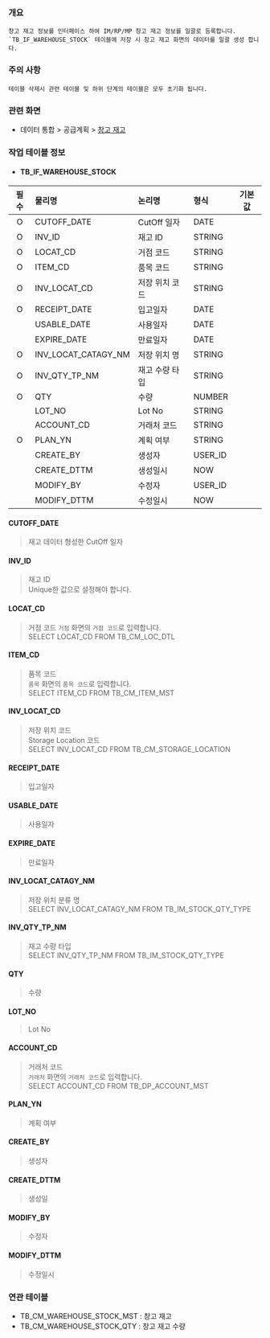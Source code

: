 ### 개요
    창고 재고 정보를 인터페이스 하여 IM/RP/MP 창고 재고 정보를 일괄로 등록합니다.   
    `TB_IF_WAREHOUSE_STOCK` 테이블에 저장 시 창고 재고 화면의 데이터를 일괄 생성 합니다.

### 주의 사항
    테이블 삭제시 관련 테이블 및 하위 단계의 테이블은 모두 초기화 됩니다. 

### 관련 화면
- 데이터 통합 > 공급계획 > [창고 재고](#/dataintegration/actual/warehousestock)

### 작업 테이블 정보

- #### TB_IF_WAREHOUSE_STOCK

| 필수 | 물리명                                          | 논리명                   | 형식      | 기본값        | 
|:--:|:-------------------------------------------------|:------------------------|:----------|:-------------:|
| O  | CUTOFF_DATE                                      | CutOff 일자             | DATE      |               |
| O  | INV_ID                                           | 재고 ID                 | STRING    |               |
| O  | LOCAT_CD                                         | 거점 코드                | STRING    |               |
| O  | ITEM_CD                                          | 품목 코드                | STRING    |               |
| O  | INV_LOCAT_CD                                     | 저장 위치 코드           | STRING    |               |
| O  | RECEIPT_DATE                                     | 입고일자                 | DATE      |               |
|    | USABLE_DATE                                      | 사용일자                 | DATE      |               |
|    | EXPIRE_DATE                                      | 만료일자                 | DATE      |               |
| O  | INV_LOCAT_CATAGY_NM                              | 저장 위치 명             | STRING    |               |
| O  | INV_QTY_TP_NM                                    | 재고 수량 타입           | STRING    |               |    
| O  | QTY                                              | 수량                    | NUMBER    |               |
|    | LOT_NO                                           | Lot No                  | STRING    |               |
|    | ACCOUNT_CD                                       | 거래처 코드              | STRING    |               |
| O  | PLAN_YN                                          | 계획 여부                | STRING    |               |
|    | CREATE_BY                                        | 생성자                   | USER_ID   |               |
|    | CREATE_DTTM                                      | 생성일시                 | NOW       |               |
|    | MODIFY_BY                                        | 수정자                   | USER_ID   |               |
|    | MODIFY_DTTM                                      | 수정일시                 | NOW       |               |


#### CUTOFF_DATE
> 재고 데이터 형성한 CutOff 일자    

#### INV_ID
> 재고 ID  
> Unique한 값으로 설정해야 합니다.  

#### LOCAT_CD
> 거점 코드
> `거점` 화면의 `거점 코드`로 입력합니다.  
> SELECT LOCAT_CD FROM TB_CM_LOC_DTL

#### ITEM_CD
> 품목 코드  
> `품목` 화면의 `품목 코드`로 입력합니다.  
> SELECT ITEM_CD FROM TB_CM_ITEM_MST  

#### INV_LOCAT_CD
> 저장 위치 코드     
> Storage Location 코드    
> SELECT INV_LOCAT_CD FROM TB_CM_STORAGE_LOCATION  

#### RECEIPT_DATE
> 입고일자  

#### USABLE_DATE
> 사용일자  

#### EXPIRE_DATE
> 만료일자  

#### INV_LOCAT_CATAGY_NM
> 저장 위치 분류 명  
> SELECT INV_LOCAT_CATAGY_NM FROM TB_IM_STOCK_QTY_TYPE  

#### INV_QTY_TP_NM
> 재고 수량 타입  
> SELECT INV_QTY_TP_NM FROM TB_IM_STOCK_QTY_TYPE

#### QTY
> 수량  

#### LOT_NO
> Lot No  

#### ACCOUNT_CD
> 거래처 코드  
> `거래처` 화면의 `거래처 코드`로 입력합니다.  
> SELECT ACCOUNT_CD FROM TB_DP_ACCOUNT_MST

#### PLAN_YN
> 계획 여부  

#### CREATE_BY
> 생성자

#### CREATE_DTTM
> 생성일

#### MODIFY_BY
> 수정자

#### MODIFY_DTTM
> 수정일시

### 연관 테이블

- TB_CM_WAREHOUSE_STOCK_MST : 창고 재고
- TB_CM_WAREHOUSE_STOCK_QTY : 창고 재고 수량